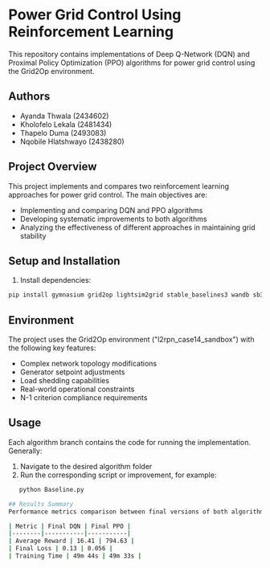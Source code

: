 # Power Grid Control Using Reinforcement Learning

This repository contains implementations of Deep Q-Network (DQN) and Proximal Policy Optimization (PPO) algorithms for power grid control using the Grid2Op environment.

## Authors
- Ayanda Thwala (2434602)
- Kholofelo Lekala (2481434)
- Thapelo Duma (2493083)
- Nqobile Hlatshwayo (2438280)

## Project Overview
This project implements and compares two reinforcement learning approaches for power grid control. The main objectives are:
- Implementing and comparing DQN and PPO algorithms
- Developing systematic improvements to both algorithms
- Analyzing the effectiveness of different approaches in maintaining grid stability

## Setup and Installation

1. Install dependencies:
```bash
pip install gymnasium grid2op lightsim2grid stable_baselines3 wandb sb3-contrib
```

## Environment
The project uses the Grid2Op environment ("l2rpn_case14_sandbox") with the following key features:
- Complex network topology modifications
- Generator setpoint adjustments
- Load shedding capabilities
- Real-world operational constraints
- N-1 criterion compliance requirements


## Usage
Each algorithm branch contains the code for running the implementation. Generally:

1. Navigate to the desired algorithm folder
2. Run the corresponding script or improvement, for example:
```bash
   python Baseline.py

## Results Summary
Performance metrics comparison between final versions of both algorithms:

| Metric | Final DQN | Final PPO |
|--------|-----------|-----------|
| Average Reward | 16.41 | 794.63 |
| Final Loss | 0.13 | 0.056 |
| Training Time | 49m 44s | 49m 33s |

```
